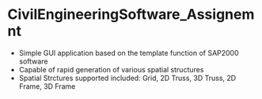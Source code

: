 # CivilEngineeringSoftware_Assignemnt
- Simple GUI application based on the template function of SAP2000 software
- Capable of rapid generation of various spatial structures 
- Spatial Strctures supported included: Grid, 2D Truss, 3D Truss, 2D Frame, 3D Frame
